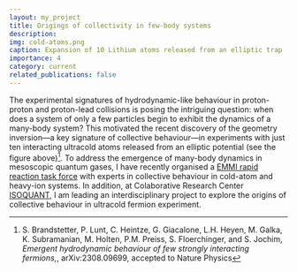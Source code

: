 ```yaml
---
layout: my_project
title: Origings of collectivity in few-body systems
description:
img: cold-atoms.png
caption: Expansion of 10 Lithium atoms released from an elliptic trap
importance: 4
category: current
related_publications: false
---
```


The experimental signatures of hydrodynamic-like behaviour in proton-proton and proton-lead collisions
is posing the intriguing question: when does a system of only a few particles begin to exhibit the
dynamics of a many-body system? This motivated the recent discovery of the geometry inversion—a
key signature of collective behaviour—in experiments with just ten interacting ultracold atoms released
from an elliptic potential (see the figure above)[^1]. To address the emergence of many-body dynamics in mesoscopic quantum
gases, I have recently organised a [EMMI rapid reaction task force](https://indico.gsi.de/event/19234/) with experts in collective behaviour in cold-atom
and heavy-ion systems. In addition, at Colaborative Research Center [ISOQUANT](https://www.isoquant-heidelberg.de/project/origins-of-collectivity-in-few-body-systems/), I am leading an
interdisciplinary project to explore the origins of collective behaviour in ultracold fermion experiment.

[^1]: S. Brandstetter, P. Lunt, C. Heintze, G. Giacalone, L.H. Heyen, M. Galka, K. Subramanian, M. Holten, P.M. Preiss, S. Floerchinger, and S. Jochim, _Emergent hydrodynamic behaviour of few strongly interacting fermions,_, arXiv:2308.09699, accepted to Nature Physics



